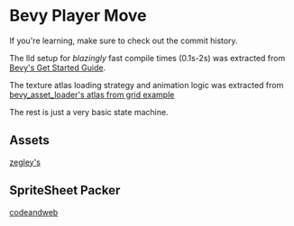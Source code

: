 # Bevy Player Move

If you're learning, make sure to check out the commit history.

The lld setup for *blazingly* fast compile times (0.1s-2s) was extracted from [Bevy's Get Started Guide](https://bevyengine.org/learn/book/getting-started/setup/#create-a-new-bevy-project).

The texture atlas loading strategy and animation logic was extracted from [bevy_asset_loader's atlas from grid example](https://github.com/NiklasEi/bevy_asset_loader/blob/main/bevy_asset_loader/examples/atlas_from_grid.rs)

The rest is just a very basic state machine.

## Assets

[zegley's](https://zegley.itch.io/2d-platformermetroidvania-asset-pack)

## SpriteSheet Packer

[codeandweb](https://www.codeandweb.com/free-sprite-sheet-packer)